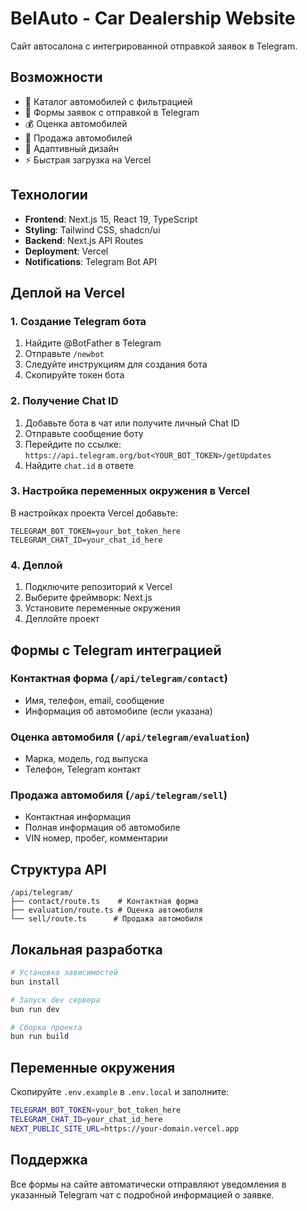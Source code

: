 # BelAuto - Car Dealership Website

Сайт автосалона с интегрированной отправкой заявок в Telegram.

## Возможности

- 🚗 Каталог автомобилей с фильтрацией
- 📝 Формы заявок с отправкой в Telegram
- 💰 Оценка автомобилей
- 🏪 Продажа автомобилей
- 📱 Адаптивный дизайн
- ⚡ Быстрая загрузка на Vercel

## Технологии

- **Frontend**: Next.js 15, React 19, TypeScript
- **Styling**: Tailwind CSS, shadcn/ui
- **Backend**: Next.js API Routes
- **Deployment**: Vercel
- **Notifications**: Telegram Bot API

## Деплой на Vercel

### 1. Создание Telegram бота

1. Найдите @BotFather в Telegram
2. Отправьте `/newbot`
3. Следуйте инструкциям для создания бота
4. Скопируйте токен бота

### 2. Получение Chat ID

1. Добавьте бота в чат или получите личный Chat ID
2. Отправьте сообщение боту
3. Перейдите по ссылке: `https://api.telegram.org/bot<YOUR_BOT_TOKEN>/getUpdates`
4. Найдите `chat.id` в ответе

### 3. Настройка переменных окружения в Vercel

В настройках проекта Vercel добавьте:

```
TELEGRAM_BOT_TOKEN=your_bot_token_here
TELEGRAM_CHAT_ID=your_chat_id_here
```

### 4. Деплой

1. Подключите репозиторий к Vercel
2. Выберите фреймворк: Next.js
3. Установите переменные окружения
4. Деплойте проект

## Формы с Telegram интеграцией

### Контактная форма (`/api/telegram/contact`)
- Имя, телефон, email, сообщение
- Информация об автомобиле (если указана)

### Оценка автомобиля (`/api/telegram/evaluation`)
- Марка, модель, год выпуска
- Телефон, Telegram контакт

### Продажа автомобиля (`/api/telegram/sell`)
- Контактная информация
- Полная информация об автомобиле
- VIN номер, пробег, комментарии

## Структура API

```
/api/telegram/
├── contact/route.ts    # Контактная форма
├── evaluation/route.ts # Оценка автомобиля
└── sell/route.ts      # Продажа автомобиля
```

## Локальная разработка

```bash
# Установка зависимостей
bun install

# Запуск dev сервера
bun run dev

# Сборка проекта
bun run build
```

## Переменные окружения

Скопируйте `.env.example` в `.env.local` и заполните:

```bash
TELEGRAM_BOT_TOKEN=your_bot_token_here
TELEGRAM_CHAT_ID=your_chat_id_here
NEXT_PUBLIC_SITE_URL=https://your-domain.vercel.app
```

## Поддержка

Все формы на сайте автоматически отправляют уведомления в указанный Telegram чат с подробной информацией о заявке.
